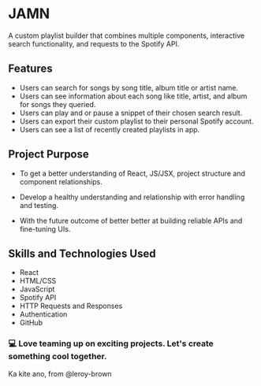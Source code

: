 # JAMN

A custom playlist builder that combines multiple components, interactive search functionality, and requests to the Spotify API.

## Features

- Users can search for songs by song title, album title or artist name.
- Users can see information about each song like title, artist, and album for songs they queried.
- Users can play and or pause a snippet of their chosen search result.
- Users can export their custom playlist to their personal Spotify account.
- Users can see a list of recently created playlists in app.

## Project Purpose

- To get a better understanding of React, JS/JSX, project structure and component relationships.

- Develop a healthy understanding and relationship with error handling and testing. 

- With the future outcome of better better at building reliable APIs and fine-tuning UIs.

## Skills and Technologies Used

- React
- HTML/CSS
- JavaScript
- Spotify API
- HTTP Requests and Responses
- Authentication
- GitHub

### 💻 Love teaming up on exciting projects. Let's create something cool together.

Ka kite ano, from @leroy-brown




